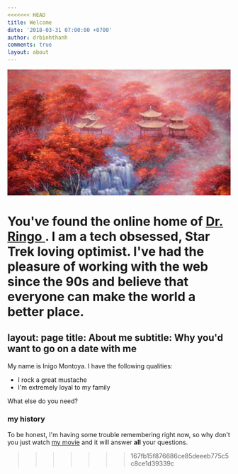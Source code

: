 ```yaml
---
<<<<<<< HEAD
title: Welcome
date: '2018-03-31 07:00:00 +0700'
author: drbinhthanh
comments: true
layout: about
---
```


![](/assets/img/banner.jpg)

You've found the online home of [**Dr. Ringo**
](https://drringo.github.io). I am a tech obsessed, Star Trek loving optimist. I've had the pleasure of working with the web since the 90s and believe that everyone can make the world a better place.
=======
layout: page
title: About me
subtitle: Why you'd want to go on a date with me
---

My name is Inigo Montoya. I have the following qualities:

- I rock a great mustache
- I'm extremely loyal to my family

What else do you need?

### my history

To be honest, I'm having some trouble remembering right now, so why don't you just watch [my movie](http://en.wikipedia.org/wiki/The_Princess_Bride_%28film%29) and it will answer **all** your questions.
>>>>>>> 167fb15f876686ce85deeeb775c5c8ce1d39339c
